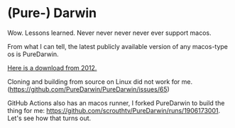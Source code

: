 # (Pure-) Darwin

Wow. Lessons learned. Never never never never ever support macos.

From what I can tell, the latest publicly available version of any macos-type os is PureDarwin.

[Here is a download from 2012.](https://sourceforge.net/projects/puredarwin/files/2012/)

Cloning and building from source on Linux did not work for me. (https://github.com/PureDarwin/PureDarwin/issues/65)

GitHub Actions also has an macos runner, I forked PureDarwin to build the thing for me: https://github.com/scrouthtv/PureDarwin/runs/1906173001. Let's see how that turns out.
